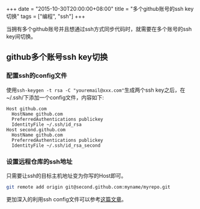 +++
date = "2015-10-30T20:00:00+08:00"
title = "多个github账号的ssh key切换"
tags = ["编程", "ssh"]
+++

当拥有多个github账号并且想通过ssh方式同步代码时，就需要在多个账号的ssh key间切换。

## github多个账号ssh key切换

### 配置ssh的config文件

使用`ssh-keygen -t rsa -C "youremail@xxx.com"`生成两个ssh key之后，在~/.ssh/下添加一个config文件，内容如下:

```
Host github.com
  HostName github.com
  PreferredAuthentications publickey
  IdentityFile ~/.ssh/id_rsa
Host second.github.com
  HostName github.com
  PreferredAuthentications publickey
  IdentityFile ~/.ssh/id_rsa_second
```

### 设置远程仓库的ssh地址

只需要让ssh的目标主机地址变为你写的Host即可。

```sh
git remote add origin git@second.github.com:myname/myrepo.git
```

更加深入的利用ssh config文件可以参考[这篇文章](http://nerderati.com/2011/03/17/simplify-your-life-with-an-ssh-config-file/)。
